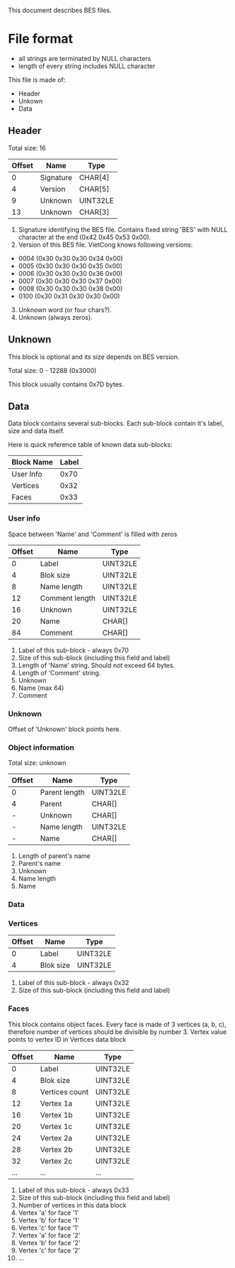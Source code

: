 This document describes BES files.

File format
===========

* all strings are terminated by NULL characters
* length of every string includes NULL character

This file is made of:
* Header
* Unkown
* Data

Header
------

Total size: 16

| Offset | Name      | Type     |
|--------|-----------|----------|
| 0      | Signature | CHAR[4]  |
| 4      | Version   | CHAR[5]  |
| 9      | Unknown   | UINT32LE |
| 13     | Unknown   | CHAR[3]  |

1. Signature identifying the BES file. Contains fixed string 'BES' with NULL character at the end (0x42 0x45 0x53 0x00).
2. Version of this BES file. VietCong knows following versions:
  - 0004 (0x30 0x30 0x30 0x34 0x00)
  - 0005 (0x30 0x30 0x30 0x35 0x00)
  - 0006 (0x30 0x30 0x30 0x36 0x00)
  - 0007 (0x30 0x30 0x30 0x37 0x00)
  - 0008 (0x30 0x30 0x30 0x38 0x00)
  - 0100 (0x30 0x31 0x30 0x30 0x00)
3. Unknown word (or four chars?).
4. Unknown (always zeros).

Unknown
-------

This block is optional and its size depends on BES version.

Total size: 0 - 12288 (0x3000)

This block usually contains 0x7D bytes.

Data
----

Data block contains several sub-blocks.
Each sub-block contain it's label, size and data itself.

Here is quick reference table of known data sub-blocks:

| Block Name | Label |
|------------|-------|
| User Info  | 0x70  |
| Vertices   | 0x32  |
| Faces      | 0x33  |

### User info

Space between 'Name' and 'Comment' is filled with zeros


| Offset | Name           | Type     |
|--------|----------------|----------|
| 0      | Label          | UINT32LE |
| 4      | Blok size      | UINT32LE |
| 8      | Name length    | UINT32LE |
| 12     | Comment length | UINT32LE |
| 16     | Unknown        | UINT32LE |
| 20     | Name           | CHAR[]   |
| 84     | Comment        | CHAR[]   |

1. Label of this sub-block - always 0x70
2. Size of this sub-block (including this field and label)
3. Length of 'Name' string. Should not exceed 64 bytes.
4. Length of 'Comment' string.
5. Unknown
6. Name (max 64)
7. Comment

### Unknown
Offset of 'Unknown' block points here.

### Object information

Total size: unknown

| Offset | Name          | Type     |
|--------|---------------|----------|
| 0      | Parent length | UINT32LE |
| 4      | Parent        | CHAR[]   |
| -      | Unknown       | CHAR[]   |
| -      | Name length   | UINT32LE |
| -      | Name          | CHAR[]   |

1. Length of parent's name
2. Parent's name
3. Unknown
4. Name length
5. Name

### Data

### Vertices

| Offset | Name           | Type     |
|--------|----------------|----------|
| 0      | Label          | UINT32LE |
| 4      | Blok size      | UINT32LE |

1. Label of this sub-block - always 0x32
2. Size of this sub-block (including this field and label)

### Faces

This block contains object faces.
Every face is made of 3 vertices (a, b, c), therefore number of vertices should be divisible by number 3.
Vertex value points to vertex ID in Vertices data block

| Offset | Name           | Type     |
|--------|----------------|----------|
| 0      | Label          | UINT32LE |
| 4      | Blok size      | UINT32LE |
| 8      | Vertices count | UINT32LE |
| 12     | Vertex 1a      | UINT32LE |
| 16     | Vertex 1b      | UINT32LE |
| 20     | Vertex 1c      | UINT32LE |
| 24     | Vertex 2a      | UINT32LE |
| 28     | Vertex 2b      | UINT32LE |
| 32     | Vertex 2c      | UINT32LE |
| ...    | ...            | ...      |

1. Label of this sub-block - always 0x33
2. Size of this sub-block (including this field and label)
3. Number of vertices in this data block
4. Vertex 'a' for face '1'
5. Vertex 'b' for face '1'
6. Vertex 'c' for face '1'
7. Vertex 'a' for face '2'
8. Vertex 'b' for face '2'
9. Vertex 'c' for face '2'
10. ...
